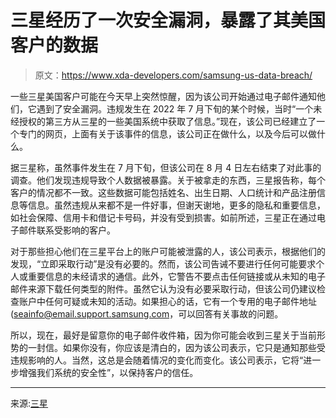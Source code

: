 # 三星经历了一次安全漏洞，暴露了其美国客户的数据

> 原文：<https://www.xda-developers.com/samsung-us-data-breach/>

一些三星美国客户可能在今天早上突然惊醒，因为该公司开始通过电子邮件通知他们，它遇到了安全漏洞。违规发生在 2022 年 7 月下旬的某个时候，当时“一个未经授权的第三方从三星的一些美国系统中获取了信息。”现在，该公司已经建立了一个专门的网页，上面有关于该事件的信息，该公司正在做什么，以及今后可以做什么。

据三星称，虽然事件发生在 7 月下旬，但该公司在 8 月 4 日左右结束了对此事的调查。他们发现违规导致个人数据被暴露。关于被拿走的东西，三星报告称，每个客户的情况都不一致。这些数据可能包括姓名、出生日期、人口统计和产品注册信息等信息。虽然违规从来都不是一件好事，但谢天谢地，更多的隐私和重要信息，如社会保障、信用卡和借记卡号码，并没有受到损害。如前所述，三星正在通过电子邮件联系受影响的客户。

对于那些担心他们在三星平台上的账户可能被泄露的人，该公司表示，根据他们的发现，“立即采取行动”是没有必要的。然而，该公司告诫不要进行任何可能要求个人或重要信息的未经请求的通信。此外，它警告不要点击任何链接或从未知的电子邮件来源下载任何类型的附件。虽然它认为没有必要采取行动，但该公司仍建议检查账户中任何可疑或未知的活动。如果担心的话，它有一个专用的电子邮件地址(seainfo@email.support.samsung.com，可以回答有关事故的问题。

所以，现在，最好是留意你的电子邮件收件箱，因为你可能会收到三星关于当前形势的一封信。如果你没有，你应该是清白的，因为该公司表示，它只是通知那些受违规影响的人。当然，这总是会随着情况的变化而变化。该公司表示，它将“进一步增强我们系统的安全性”，以保持客户的信任。

* * *

来源:[三星](https://shop-links.co/1784706051892927841?u1=2cf1be4e-9601-45c3-a149-fae29563449d)